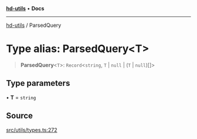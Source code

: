 [**hd-utils**](../README.md) • **Docs**

***

[hd-utils](../globals.md) / ParsedQuery

# Type alias: ParsedQuery\<T\>

> **ParsedQuery**\<`T`\>: `Record`\<`string`, `T` \| `null` \| (`T` \| `null`)[]\>

## Type parameters

• **T** = `string`

## Source

[src/utils/types.ts:272](https://github.com/AhmadHddad/h-utils/blob/5c76ff5de068cee019fc632d9da2e395721bb48f/src/utils/types.ts#L272)
